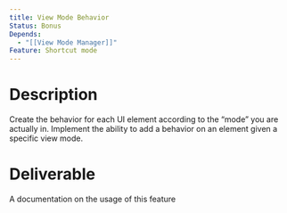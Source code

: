 ```yaml
---
title: View Mode Behavior
Status: Bonus
Depends:
  - "[[View Mode Manager]]"
Feature: Shortcut mode
---
```

# Description
Create the behavior for each UI element according to the “mode” you are actually in.
Implement the ability to add a behavior on an element given a specific view mode.
# Deliverable
A documentation on the usage of this feature